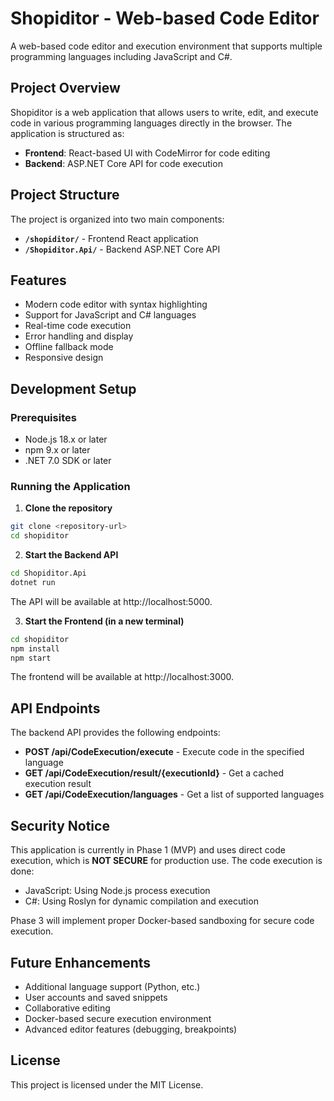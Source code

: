 # Shopiditor - Web-based Code Editor

A web-based code editor and execution environment that supports multiple programming languages including JavaScript and C#.

## Project Overview

Shopiditor is a web application that allows users to write, edit, and execute code in various programming languages directly in the browser. The application is structured as:

- **Frontend**: React-based UI with CodeMirror for code editing
- **Backend**: ASP.NET Core API for code execution

## Project Structure

The project is organized into two main components:

- **`/shopiditor/`** - Frontend React application
- **`/Shopiditor.Api/`** - Backend ASP.NET Core API

## Features

- Modern code editor with syntax highlighting
- Support for JavaScript and C# languages
- Real-time code execution
- Error handling and display
- Offline fallback mode
- Responsive design

## Development Setup

### Prerequisites

- Node.js 18.x or later
- npm 9.x or later
- .NET 7.0 SDK or later

### Running the Application

1. **Clone the repository**

```bash
git clone <repository-url>
cd shopiditor
```

2. **Start the Backend API**

```bash
cd Shopiditor.Api
dotnet run
```

The API will be available at http://localhost:5000.

3. **Start the Frontend (in a new terminal)**

```bash
cd shopiditor
npm install
npm start
```

The frontend will be available at http://localhost:3000.

## API Endpoints

The backend API provides the following endpoints:

- **POST /api/CodeExecution/execute** - Execute code in the specified language
- **GET /api/CodeExecution/result/{executionId}** - Get a cached execution result
- **GET /api/CodeExecution/languages** - Get a list of supported languages

## Security Notice

This application is currently in Phase 1 (MVP) and uses direct code execution, which is **NOT SECURE** for production use. The code execution is done:

- JavaScript: Using Node.js process execution
- C#: Using Roslyn for dynamic compilation and execution

Phase 3 will implement proper Docker-based sandboxing for secure code execution.

## Future Enhancements

- Additional language support (Python, etc.)
- User accounts and saved snippets
- Collaborative editing
- Docker-based secure execution environment
- Advanced editor features (debugging, breakpoints)

## License

This project is licensed under the MIT License. 